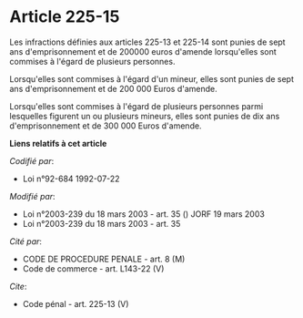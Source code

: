 # Article 225-15

Les infractions définies aux articles 225-13 et 225-14 sont punies de sept ans d'emprisonnement et de 200000 euros d'amende
lorsqu'elles sont commises à l'égard de plusieurs personnes. 

Lorsqu'elles sont commises à l'égard d'un mineur, elles sont punies de sept ans d'emprisonnement et de 200 000 Euros
d'amende. 

Lorsqu'elles sont commises à l'égard de plusieurs personnes parmi lesquelles figurent un ou plusieurs mineurs, elles sont
punies de dix ans d'emprisonnement et de 300 000 Euros d'amende.

**Liens relatifs à cet article**

_Codifié par_:

  - Loi n°92-684 1992-07-22

_Modifié par_:

  - Loi n°2003-239 du 18 mars 2003 - art. 35 () JORF 19 mars 2003
  - Loi n°2003-239 du 18 mars 2003 - art. 35

_Cité par_:

  - CODE DE PROCEDURE PENALE - art. 8 (M)
  - Code de commerce - art. L143-22 (V)

_Cite_:

  - Code pénal - art. 225-13 (V)
